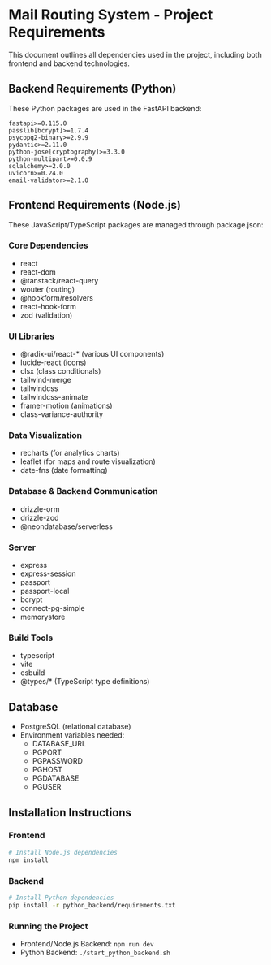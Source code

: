 # Mail Routing System - Project Requirements

This document outlines all dependencies used in the project, including both frontend and backend technologies.

## Backend Requirements (Python)

These Python packages are used in the FastAPI backend:

```
fastapi>=0.115.0
passlib[bcrypt]>=1.7.4
psycopg2-binary>=2.9.9
pydantic>=2.11.0
python-jose[cryptography]>=3.3.0
python-multipart>=0.0.9
sqlalchemy>=2.0.0
uvicorn>=0.24.0
email-validator>=2.1.0
```

## Frontend Requirements (Node.js)

These JavaScript/TypeScript packages are managed through package.json:

### Core Dependencies
- react
- react-dom
- @tanstack/react-query
- wouter (routing)
- @hookform/resolvers
- react-hook-form
- zod (validation)

### UI Libraries
- @radix-ui/react-* (various UI components)
- lucide-react (icons)
- clsx (class conditionals)
- tailwind-merge
- tailwindcss
- tailwindcss-animate
- framer-motion (animations)
- class-variance-authority

### Data Visualization
- recharts (for analytics charts)
- leaflet (for maps and route visualization)
- date-fns (date formatting)

### Database & Backend Communication
- drizzle-orm
- drizzle-zod
- @neondatabase/serverless

### Server
- express
- express-session
- passport
- passport-local
- bcrypt
- connect-pg-simple
- memorystore

### Build Tools
- typescript
- vite
- esbuild
- @types/* (TypeScript type definitions)

## Database

- PostgreSQL (relational database)
- Environment variables needed:
  - DATABASE_URL
  - PGPORT
  - PGPASSWORD
  - PGHOST
  - PGDATABASE
  - PGUSER

## Installation Instructions

### Frontend
```bash
# Install Node.js dependencies
npm install
```

### Backend
```bash
# Install Python dependencies
pip install -r python_backend/requirements.txt
```

### Running the Project
- Frontend/Node.js Backend: `npm run dev`
- Python Backend: `./start_python_backend.sh`